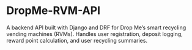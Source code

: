 # DropMe-RVM-API
A backend API built with Django and DRF for Drop Me’s smart recycling vending machines (RVMs). Handles user registration, deposit logging, reward point calculation, and user recycling summaries.
